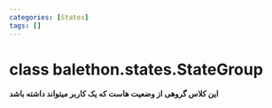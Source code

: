 ```yaml
---
categories: [States]
tags: []
---
```


<h1>class balethon.states.<strong>StateGroup</strong></h1>

<p align="left" dir="rtl"><strong>این کلاس گروهی از وضعیت هاست که یک کاربر میتواند داشته باشد</strong></p>